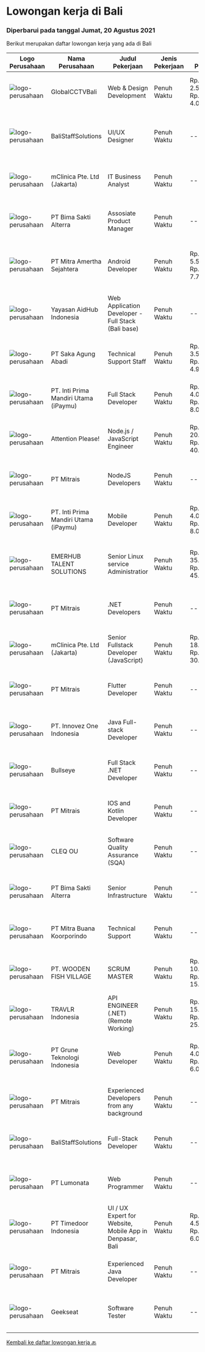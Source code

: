 
  # Lowongan kerja di Bali

  ### Diperbarui pada tanggal Jumat, 20 Agustus 2021

  Berikut merupakan daftar lowongan kerja yang ada di Bali

  |Logo Perusahaan | Nama Perusahaan | Judul Pekerjaan | Jenis Pekerjaan | Gaji Pekerjaan | Lokasi | Deskripsi | Tanggal diunggah | Pranala |
  | -------------- | --------------- | --------------- | --------- | --------- | -------------- | ------- | ----------- | ----------- |
  |![logo-perusahaan](https://image-service-cdn.seek.com.au/ad6b76ed4061fd1c6057b554ff158c654b44fdc3/ee4dce1061f3f616224767ad58cb2fc751b8d2dc)|GlobalCCTVBali|Web & Design Development|Penuh Waktu|Rp. 2.500.000-Rp. 4.000.000|Bali|Requirements1.       Pendidikan minimal S12.       Jurusan IT lebih diutamakan3.       Usia minimal 24 tahun4.       Memiliki pengalaman di bidang Web...|Kamis, 19 Agustus 2021|https://www.jobstreet.co.id/id/job/web-design-development-3604314?token=0~bb53e9c4-7e02-426e-9636-d83b521ebf69&sectionRank=1&jobId=jobstreet-id-job-3604314|
|![logo-perusahaan](https://us.123rf.com/450wm/pavelstasevich/pavelstasevich1811/pavelstasevich181101027/112815900-stock-vector-no-image-available-icon-flat-vector.jpg?ver=6)|BaliStaffSolutions|UI/UX Designer|Penuh Waktu|---|Bali|An  American digital gaming company is looking for a full-time UI/UX Developer (Bali based).The company is privately-owned, profitable, and powered by...|Jumat, 20 Agustus 2021|https://www.jobstreet.co.id/id/job/ui-ux-designer-3604836?token=0~bb53e9c4-7e02-426e-9636-d83b521ebf69&sectionRank=2&jobId=jobstreet-id-job-3604836|
|![logo-perusahaan](https://image-service-cdn.seek.com.au/7665bb5bd589f085f653b36d2f3cbccaf93e5953/ee4dce1061f3f616224767ad58cb2fc751b8d2dc)|mClinica Pte. Ltd (Jakarta)|IT Business Analyst|Penuh Waktu|---|Bali|mClinica is a fast-growing, venture backed, impact-driven technology organization whose mission is to build connect the world’s pharmacies and improve...|Selasa, 17 Agustus 2021|https://www.jobstreet.co.id/id/job/it-business-analyst-3602263?token=0~bb53e9c4-7e02-426e-9636-d83b521ebf69&sectionRank=3&jobId=jobstreet-id-job-3602263|
|![logo-perusahaan](https://image-service-cdn.seek.com.au/3b449304b19b7a5909fe2d6166b69cb2e3dfc9ad/ee4dce1061f3f616224767ad58cb2fc751b8d2dc)|PT Bima Sakti Alterra|Assosiate Product Manager|Penuh Waktu|---|Denpasar|Job Description: Collaborate with UX team to ensure quality of the delivered product meet the good standard of design, user experience and features....|Rabu, 18 Agustus 2021|https://www.jobstreet.co.id/id/job/assosiate-product-manager-3596680?token=0~bb53e9c4-7e02-426e-9636-d83b521ebf69&sectionRank=4&jobId=jobstreet-id-job-3596680|
|![logo-perusahaan](https://image-service-cdn.seek.com.au/36f0e259d21447326c545ed4ae03d7208f820c51/ee4dce1061f3f616224767ad58cb2fc751b8d2dc)|PT Mitra Amertha Sejahtera|Android Developer|Penuh Waktu|Rp. 5.500.000-Rp. 7.700.000|Jakarta Raya|Meval is looking for software engineer to help us make awesome, usable, and functional mobile application for our customer and sales team. You will...|Rabu, 18 Agustus 2021|https://www.jobstreet.co.id/id/job/android-developer-3595985?token=0~bb53e9c4-7e02-426e-9636-d83b521ebf69&sectionRank=5&jobId=jobstreet-id-job-3595985|
|![logo-perusahaan](https://image-service-cdn.seek.com.au/9b692f209622949279e729a0faf85c537e22289b/ee4dce1061f3f616224767ad58cb2fc751b8d2dc)|Yayasan AidHub Indonesia|Web Application Developer - Full Stack (Bali base)|Penuh Waktu|---|Bali|Responsibilities: This role will report to the IT Manager Candidate must be able to manage the complete software development process of our platform...|Rabu, 18 Agustus 2021|https://www.jobstreet.co.id/id/job/web-application-developer-full-stack-bali-base-3592376?token=0~bb53e9c4-7e02-426e-9636-d83b521ebf69&sectionRank=6&jobId=jobstreet-id-job-3592376|
|![logo-perusahaan](https://image-service-cdn.seek.com.au/b431eba4ca69990a517098dc7727c73e2517bdd4/ee4dce1061f3f616224767ad58cb2fc751b8d2dc)|PT Saka Agung Abadi|Technical Support Staff|Penuh Waktu|Rp. 3.500.000-Rp. 4.900.000|Denpasar|Kualifikasi : Memahami instalasi dan maintenance Server (Linux Server, Server Virtualization). Memiliki kemampuan untuk memperbaiki jaringan. Memiliki...|Senin, 16 Agustus 2021|https://www.jobstreet.co.id/id/job/technical-support-staff-3601666?token=0~bb53e9c4-7e02-426e-9636-d83b521ebf69&sectionRank=7&jobId=jobstreet-id-job-3601666|
|![logo-perusahaan](https://image-service-cdn.seek.com.au/25ca052ae49a08073c2615893e1a4fff509a7afa/ee4dce1061f3f616224767ad58cb2fc751b8d2dc)|PT. Inti Prima Mandiri Utama (iPaymu)|Full Stack Developer|Penuh Waktu|Rp. 4.000.000-Rp. 8.000.000|Denpasar|Kami memerlukan Tim Full Stack Developer dengan kemampuan sebagai berikut:  Menguasai Laravel Framework Bisa bekerja dalam TIM Bisa bekerja dalam...|Selasa, 17 Agustus 2021|https://www.jobstreet.co.id/id/job/full-stack-developer-3591309?token=0~bb53e9c4-7e02-426e-9636-d83b521ebf69&sectionRank=8&jobId=jobstreet-id-job-3591309|
|![logo-perusahaan](https://image-service-cdn.seek.com.au/978cfd1b2ac8a8b1bac0aa11650bb3f2383c8744/ee4dce1061f3f616224767ad58cb2fc751b8d2dc)|Attention Please!|Node.js / JavaScript Engineer|Penuh Waktu|Rp. 20.000.000-Rp. 40.000.000|Bali|Seniority: SeniorJob Type: Full TimeAs a JavaScript Backend Engineer, you will create scalable backend features according to user stories in the whole...|Rabu, 18 Agustus 2021|https://www.jobstreet.co.id/id/job/node-js-javascript-engineer-3592073?token=0~bb53e9c4-7e02-426e-9636-d83b521ebf69&sectionRank=9&jobId=jobstreet-id-job-3592073|
|![logo-perusahaan](https://image-service-cdn.seek.com.au/969b0c47f133a1e0155056a5d964c63953dd6304/ee4dce1061f3f616224767ad58cb2fc751b8d2dc)|PT Mitrais|NodeJS Developers|Penuh Waktu|---|Bali|Build your Career with Mitrais! We're urgently looking for experienced NodeJS Developers to be part of our team for an immediate start.Our client is a...|Senin, 16 Agustus 2021|https://www.jobstreet.co.id/id/job/nodejs-developers-3601182?token=0~bb53e9c4-7e02-426e-9636-d83b521ebf69&sectionRank=10&jobId=jobstreet-id-job-3601182|
|![logo-perusahaan](https://image-service-cdn.seek.com.au/3cfcf3b08437c3b9e8bce9eefde4d326596fb58a/ee4dce1061f3f616224767ad58cb2fc751b8d2dc)|PT. Inti Prima Mandiri Utama (iPaymu)|Mobile Developer|Penuh Waktu|Rp. 4.000.000-Rp. 8.000.000|Denpasar|Kami memerlukan Tim Developer dengan kemampuan sebagai berikut: Menguasai ReactNative Bisa bekerja dalam TIM Bisa bekerja dalam DEADLINE Supel &amp;...|Selasa, 17 Agustus 2021|https://www.jobstreet.co.id/id/job/mobile-developer-3591310?token=0~bb53e9c4-7e02-426e-9636-d83b521ebf69&sectionRank=11&jobId=jobstreet-id-job-3591310|
|![logo-perusahaan](https://image-service-cdn.seek.com.au/956863e93e04787db617ea3231d4e0793b12d127/ee4dce1061f3f616224767ad58cb2fc751b8d2dc)|EMERHUB TALENT SOLUTIONS|Senior Linux service Administratior|Penuh Waktu|Rp. 35.000.000-Rp. 45.000.000|Seminyak|Our Client based in the UK, provide instant WordPress technical support. They also provide bespoke web hosting &amp; expert management for thousands...|Kamis, 19 Agustus 2021|https://www.jobstreet.co.id/id/job/senior-linux-service-administratior-3603618?token=0~bb53e9c4-7e02-426e-9636-d83b521ebf69&sectionRank=12&jobId=jobstreet-id-job-3603618|
|![logo-perusahaan](https://image-service-cdn.seek.com.au/7026eb1e60f7602835ce5daa9bc2edc6d0996c85/ee4dce1061f3f616224767ad58cb2fc751b8d2dc)|PT Mitrais|.NET Developers|Penuh Waktu|---|Denpasar|Build your Career with Mitrais !  We're looking for experienced .NET Software Engineers to be part of our team.  What will you be doing ?  Coding high...|Senin, 16 Agustus 2021|https://www.jobstreet.co.id/id/job/net-developers-3601200?token=0~bb53e9c4-7e02-426e-9636-d83b521ebf69&sectionRank=13&jobId=jobstreet-id-job-3601200|
|![logo-perusahaan](https://image-service-cdn.seek.com.au/7665bb5bd589f085f653b36d2f3cbccaf93e5953/ee4dce1061f3f616224767ad58cb2fc751b8d2dc)|mClinica Pte. Ltd (Jakarta)|Senior Fullstack Developer (JavaScript)|Penuh Waktu|Rp. 18.000.000-Rp. 30.000.000|Bali|mClinica is hiring for a Senior Fullstack Developer to serve our clients in Southeast Asia and support our growth regionally and globally. We are...|Rabu, 18 Agustus 2021|https://www.jobstreet.co.id/id/job/senior-fullstack-developer-javascript-3596671?token=0~bb53e9c4-7e02-426e-9636-d83b521ebf69&sectionRank=14&jobId=jobstreet-id-job-3596671|
|![logo-perusahaan](https://image-service-cdn.seek.com.au/969b0c47f133a1e0155056a5d964c63953dd6304/ee4dce1061f3f616224767ad58cb2fc751b8d2dc)|PT Mitrais|Flutter Developer|Penuh Waktu|---|Bali|Build your Career with Mitrais !  We're looking for experienced Flutter Developer to be part of our team. What will you be doing?  Liase with...|Senin, 16 Agustus 2021|https://www.jobstreet.co.id/id/job/flutter-developer-3601166?token=0~bb53e9c4-7e02-426e-9636-d83b521ebf69&sectionRank=15&jobId=jobstreet-id-job-3601166|
|![logo-perusahaan](https://image-service-cdn.seek.com.au/b298687ae02f9798573838624580ad51c34fe2f1/ee4dce1061f3f616224767ad58cb2fc751b8d2dc)|PT. Innovez One Indonesia|Java Full-stack Developer|Penuh Waktu|---|Jakarta Raya|We are looking for a dynamic and talented Java Full Stack Developer with strong OOAD background to join our global team. You will work in a SCRUM team...|Selasa, 17 Agustus 2021|https://www.jobstreet.co.id/id/job/java-full-stack-developer-3602285?token=0~bb53e9c4-7e02-426e-9636-d83b521ebf69&sectionRank=16&jobId=jobstreet-id-job-3602285|
|![logo-perusahaan](https://image-service-cdn.seek.com.au/bbf2137c41f12d6e9394eaecc245409d87abbbf0/ee4dce1061f3f616224767ad58cb2fc751b8d2dc)|Bullseye|Full Stack .NET Developer|Penuh Waktu|---|Bali|The support &amp; site reliability engineer (SSRE) – the position was established to support the software development and improvement of our platform...|Selasa, 17 Agustus 2021|https://www.jobstreet.co.id/id/job/full-stack-net-developer-3602408?token=0~bb53e9c4-7e02-426e-9636-d83b521ebf69&sectionRank=17&jobId=jobstreet-id-job-3602408|
|![logo-perusahaan](https://image-service-cdn.seek.com.au/969b0c47f133a1e0155056a5d964c63953dd6304/ee4dce1061f3f616224767ad58cb2fc751b8d2dc)|PT Mitrais|IOS and Kotlin Developer|Penuh Waktu|---|Bali|Build your Career with Mitrais !  We're looking for experienced iOS and Kotlin Developer to be part of our team. What will you be doing?  Liase with...|Senin, 16 Agustus 2021|https://www.jobstreet.co.id/id/job/ios-and-kotlin-developer-3601171?token=0~bb53e9c4-7e02-426e-9636-d83b521ebf69&sectionRank=18&jobId=jobstreet-id-job-3601171|
|![logo-perusahaan](https://image-service-cdn.seek.com.au/54f28e3300fe2711cae0fa036939e6659a80604e/ee4dce1061f3f616224767ad58cb2fc751b8d2dc)|CLEQ OU|Software Quality Assurance (SQA)|Penuh Waktu|---|Badung|About ItsavirusItsavirus is a software company with offices in Bali, Singapore and Amsterdam. With a relative small group of people, we work on great...|Sabtu, 14 Agustus 2021|https://www.jobstreet.co.id/id/job/software-quality-assurance-sqa-3593883?token=0~bb53e9c4-7e02-426e-9636-d83b521ebf69&sectionRank=19&jobId=jobstreet-id-job-3593883|
|![logo-perusahaan](https://image-service-cdn.seek.com.au/3b449304b19b7a5909fe2d6166b69cb2e3dfc9ad/ee4dce1061f3f616224767ad58cb2fc751b8d2dc)|PT Bima Sakti Alterra|Senior Infrastructure|Penuh Waktu|---|Denpasar|Job Description Bekerja di environment TI multi user untuk mengelola aplikasi, database, server, server file, jaringan, penyimpanan data dan...|Minggu, 15 Agustus 2021|https://www.jobstreet.co.id/id/job/senior-infrastructure-3595235?token=0~bb53e9c4-7e02-426e-9636-d83b521ebf69&sectionRank=20&jobId=jobstreet-id-job-3595235|
|![logo-perusahaan](https://image-service-cdn.seek.com.au/c3069e31aeb13c8256fc0a4cd4047f3f1089329d/ee4dce1061f3f616224767ad58cb2fc751b8d2dc)|PT Mitra Buana Koorporindo|Technical Support|Penuh Waktu|---|Sulawesi Tenggara|Maksimal 35 tahun Pendidikan Minimal SMK / D3 / S1 Teknik Informatika/ Jaringan / Elektro Memiliki pengetahuan tentang Hardware &amp; Software system,...|Jumat, 13 Agustus 2021|https://www.jobstreet.co.id/id/job/technical-support-3600154?token=0~bb53e9c4-7e02-426e-9636-d83b521ebf69&sectionRank=21&jobId=jobstreet-id-job-3600154|
|![logo-perusahaan](https://image-service-cdn.seek.com.au/6f2d4bb0fdf84b817cd6a63e97b1236b16f643ef/ee4dce1061f3f616224767ad58cb2fc751b8d2dc)|PT. WOODEN FISH VILLAGE|SCRUM MASTER|Penuh Waktu|Rp. 10.000.000-Rp. 15.000.000|Bali|Manage each project’s scope and timeline Coordinate sprints, retrospective meetings and daily stand-ups Coach team members in Agile frameworks...|Jumat, 13 Agustus 2021|https://www.jobstreet.co.id/id/job/scrum-master-3588612?token=0~bb53e9c4-7e02-426e-9636-d83b521ebf69&sectionRank=22&jobId=jobstreet-id-job-3588612|
|![logo-perusahaan](https://image-service-cdn.seek.com.au/0b12a742ea945bde3fd751c06ca5f47bb2053690/ee4dce1061f3f616224767ad58cb2fc751b8d2dc)|TRAVLR Indonesia|API ENGINEER (.NET) (Remote Working)|Penuh Waktu|Rp. 15.000.000-Rp. 25.000.000|Bali|API ENGINEER (.NET)As an API engineer, you will be responsible for the analysis, design, testing, development, and maintenance of best in class...|Minggu, 15 Agustus 2021|https://www.jobstreet.co.id/id/job/api-engineer-net-remote-working-3594741?token=0~bb53e9c4-7e02-426e-9636-d83b521ebf69&sectionRank=23&jobId=jobstreet-id-job-3594741|
|![logo-perusahaan](https://image-service-cdn.seek.com.au/4be193adf001b1c1c83ee5da5c9445c770b61819/ee4dce1061f3f616224767ad58cb2fc751b8d2dc)|PT Grune Teknologi Indonesia|Web Developer|Penuh Waktu|Rp. 4.000.000-Rp. 6.000.000|Denpasar|Job Descriptions: Write programming code, either from scratch or adapting from other source code to meet business requirements. Candidates can choose...|Sabtu, 14 Agustus 2021|https://www.jobstreet.co.id/id/job/web-developer-3589792?token=0~bb53e9c4-7e02-426e-9636-d83b521ebf69&sectionRank=24&jobId=jobstreet-id-job-3589792|
|![logo-perusahaan](https://image-service-cdn.seek.com.au/969b0c47f133a1e0155056a5d964c63953dd6304/ee4dce1061f3f616224767ad58cb2fc751b8d2dc)|PT Mitrais|Experienced Developers from any background|Penuh Waktu|---|Bali|Build your Career with Mitrais !  We're looking for experienced Software Engineers from any background to be part of our team.  What will you...|Senin, 16 Agustus 2021|https://www.jobstreet.co.id/id/job/experienced-developers-from-any-background-3601164?token=0~bb53e9c4-7e02-426e-9636-d83b521ebf69&sectionRank=25&jobId=jobstreet-id-job-3601164|
|![logo-perusahaan](https://us.123rf.com/450wm/pavelstasevich/pavelstasevich1811/pavelstasevich181101027/112815900-stock-vector-no-image-available-icon-flat-vector.jpg?ver=6)|BaliStaffSolutions|Full-Stack Developer|Penuh Waktu|---|Bali|An international payment platform is looking for an experienced Full-Stack Developer (Bali based, full-time).Responsibilities:·      HTML Front-End...|Jumat, 13 Agustus 2021|https://www.jobstreet.co.id/id/job/full-stack-developer-3599807?token=0~bb53e9c4-7e02-426e-9636-d83b521ebf69&sectionRank=26&jobId=jobstreet-id-job-3599807|
|![logo-perusahaan](https://image-service-cdn.seek.com.au/aa1cc6e2243a2778121fac1c6f00f32caa1f9bf2/ee4dce1061f3f616224767ad58cb2fc751b8d2dc)|PT Lumonata|Web Programmer|Penuh Waktu|---|Badung|Lumonata are an independent design and development studio based in Bali that provides services in the field of website design, website...|Jumat, 13 Agustus 2021|https://www.jobstreet.co.id/id/job/web-programmer-3588179?token=0~bb53e9c4-7e02-426e-9636-d83b521ebf69&sectionRank=27&jobId=jobstreet-id-job-3588179|
|![logo-perusahaan](https://image-service-cdn.seek.com.au/9f2111bf08df94f0ea97d6b9f360a4952c081dc6/ee4dce1061f3f616224767ad58cb2fc751b8d2dc)|PT Timedoor Indonesia|UI / UX Expert for Website, Mobile App in Denpasar, Bali|Penuh Waktu|Rp. 4.500.000-Rp. 6.000.000|Bali|If you want to grow up yourself, Timedoor is one of the best places for your career. Our team has come from various culture and lead by Japanese CEO....|Minggu, 15 Agustus 2021|https://www.jobstreet.co.id/id/job/ui-ux-expert-for-website-mobile-app-in-denpasar-bali-3588967?token=0~bb53e9c4-7e02-426e-9636-d83b521ebf69&sectionRank=28&jobId=jobstreet-id-job-3588967|
|![logo-perusahaan](https://image-service-cdn.seek.com.au/969b0c47f133a1e0155056a5d964c63953dd6304/ee4dce1061f3f616224767ad58cb2fc751b8d2dc)|PT Mitrais|Experienced Java Developer|Penuh Waktu|---|Bali|Build your Career with Mitrais!  We have clients who are urgently looking for Experienced Java developers for an immediate start. What will you be...|Senin, 16 Agustus 2021|https://www.jobstreet.co.id/id/job/experienced-java-developer-3601163?token=0~bb53e9c4-7e02-426e-9636-d83b521ebf69&sectionRank=29&jobId=jobstreet-id-job-3601163|
|![logo-perusahaan](https://image-service-cdn.seek.com.au/961432dbd4f6f598e568bbe95a11411dce0703c4/ee4dce1061f3f616224767ad58cb2fc751b8d2dc)|Geekseat|Software Tester|Penuh Waktu|---|Bali|We’re looking for an experienced Software Tester to join our Awesome Engineering Team at Bali or Bandung (WFH until further notice).As a Software...|Kamis, 12 Agustus 2021|https://www.jobstreet.co.id/id/job/software-tester-3598906?token=0~bb53e9c4-7e02-426e-9636-d83b521ebf69&sectionRank=30&jobId=jobstreet-id-job-3598906|


  [Kembali ke daftar lowongan kerja 🔙](../README.md#daftar-lowongan-kerja)
  